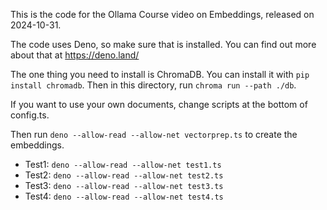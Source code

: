 This is the code for the Ollama Course video on Embeddings, released on 2024-10-31.

The code uses Deno, so make sure that is installed. You can find out more about that at https://deno.land/

The one thing you need to install is ChromaDB. You can install it with `pip install chromadb`. Then in this directory, run `chroma run --path ./db`.

If you want to use your own documents, change scripts at the bottom of config.ts.

Then run `deno --allow-read --allow-net vectorprep.ts` to create the embeddings.

- Test1: `deno --allow-read --allow-net test1.ts`
- Test2: `deno --allow-read --allow-net test2.ts`
- Test3: `deno --allow-read --allow-net test3.ts`
- Test4: `deno --allow-read --allow-net test4.ts`